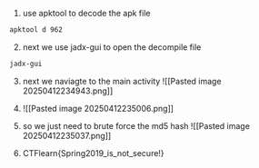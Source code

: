 1. use apktool to decode the apk file
```bash
apktool d 962
```

2. next we use jadx-gui to open the decompile file 
```bash
jadx-gui
```

3. next we naviagte to the main activity 
![[Pasted image 20250412234943.png]]

4. ![[Pasted image 20250412235006.png]]

5. so we just need to brute force the md5 hash 
![[Pasted image 20250412235037.png]]

6. CTFlearn{Spring2019_is_not_secure!}